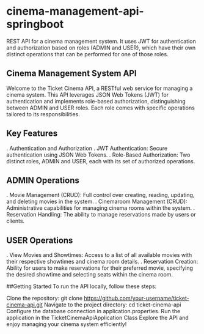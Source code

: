 # cinema-management-api-springboot
REST API for a cinema management system. It uses JWT for authentication and authorization based on roles (ADMIN and USER), which have their own distinct operations that can be performed for one of those roles.


## Cinema Management System API
Welcome to the Ticket Cinema API, a RESTful web service for managing a cinema system. This API leverages JSON Web Tokens (JWT) for authentication and implements role-based authorization, distinguishing between ADMIN and USER roles. Each role comes with specific operations tailored to its responsibilities.

## Key Features
. Authentication and Authorization
. JWT Authentication: Secure authentication using JSON Web Tokens.
. Role-Based Authorization: Two distinct roles, ADMIN and USER, each with its set of authorized operations.
## ADMIN Operations
. Movie Management (CRUD): Full control over creating, reading, updating, and deleting movies in the system.
. Cinemaroom Management (CRUD): Administrative capabilities for managing cinema rooms within the system.
. Reservation Handling: The ability to manage reservations made by users or clients.
## USER Operations
. View Movies and Showtimes: Access to a list of all available movies with their respective showtimes and cinema room details.
. Reservation Creation: Ability for users to make reservations for their preferred movie, specifying the desired showtime and selecting seats within the cinema room.

##Getting Started
To run the API locally, follow these steps:

Clone the repository: git clone https://github.com/your-username/ticket-cinema-api.git
Navigate to the project directory: cd ticket-cinema-api
Configure the database connection in application.properties.
Run the application in the TicketCinemaApiApplication Class
Explore the API and enjoy managing your cinema system efficiently!
